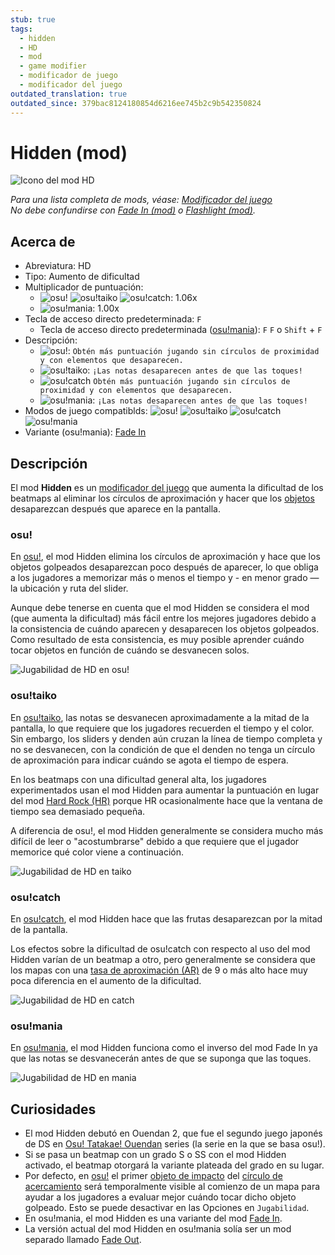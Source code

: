 ```yaml
---
stub: true
tags:
  - hidden
  - HD
  - mod
  - game modifier
  - modificador de juego
  - modificador del juego
outdated_translation: true
outdated_since: 379bac8124180854d6216ee745b2c9b542350824
---
```


# Hidden (mod)

![Icono del mod HD](/wiki/shared/mods/HD.png "Icono del mod Hidden (HD)")

*Para una lista completa de mods, véase: [Modificador del juego](/wiki/Gameplay/Game_modifier)*\
*No debe confundirse con [Fade In (mod)](/wiki/Gameplay/Game_modifier/Fade_In) o [Flashlight (mod)](/wiki/Gameplay/Game_modifier/Flashlight).*

## Acerca de

- Abreviatura: HD
- Tipo: Aumento de dificultad
- Multiplicador de puntuación:
  - ![][osu!] ![][osu!taiko] ![][osu!catch]: 1.06x
  - ![][osu!mania]: 1.00x
- Tecla de acceso directo predeterminada: `F`
  - Tecla de acceso directo predeterminada ([osu!mania](/wiki/Game_mode/osu!mania)): `F` `F` o `Shift` + `F`
- Descripción:
  - ![][osu!]: `Obtén más puntuación jugando sin círculos de proximidad y con elementos que desaparecen.`
  - ![][osu!taiko]: `¡Las notas desaparecen antes de que las toques!`
  - ![][osu!catch] `Obtén más puntuación jugando sin círculos de proximidad y con elementos que desaparecen.`
  - ![][osu!mania]: `¡Las notas desaparecen antes de que las toques!`
- Modos de juego compatiblds: ![][osu!] ![][osu!taiko] ![][osu!catch] ![][osu!mania]
- Variante (osu!mania): [Fade In](/wiki/Gameplay/Game_modifier/Fade_In)

## Descripción

El mod **Hidden** es un [modificador del juego](/wiki/Gameplay/Game_modifier) que aumenta la dificultad de los beatmaps al eliminar los círculos de aproximación y hacer que los [objetos](/wiki/Gameplay/Hit_object) desaparezcan después que aparece en la pantalla.

### osu!

En [osu!](/wiki/Game_mode/osu!), el mod Hidden elimina los círculos de aproximación y hace que los objetos golpeados desaparezcan poco después de aparecer, lo que obliga a los jugadores a memorizar más o menos el tiempo y - en menor grado — la ubicación y ruta del slider.

Aunque debe tenerse en cuenta que el mod Hidden se considera el mod (que aumenta la dificultad) más fácil entre los mejores jugadores debido a la consistencia de cuándo aparecen y desaparecen los objetos golpeados. Como resultado de esta consistencia, es muy posible aprender cuándo tocar objetos en función de cuándo se desvanecen solos.

![Jugabilidad de HD en osu!](/wiki/Gameplay/Game_modifier/Hidden/img/HD-osu.jpg "Jugabilidad de osu! con el mod Hidden activado")

### osu!taiko

En [osu!taiko](/wiki/Game_mode/osu!taiko), las notas se desvanecen aproximadamente a la mitad de la pantalla, lo que requiere que los jugadores recuerden el tiempo y el color. Sin embargo, los sliders y denden aún cruzan la línea de tiempo completa y no se desvanecen, con la condición de que el denden no tenga un círculo de aproximación para indicar cuándo se agota el tiempo de espera.

En los beatmaps con una dificultad general alta, los jugadores experimentados usan el mod Hidden para aumentar la puntuación en lugar del mod [Hard Rock (HR)](/wiki/Gameplay/Game_modifier/Hard_Rock) porque HR ocasionalmente hace que la ventana de tiempo sea demasiado pequeña.

A diferencia de osu!, el mod Hidden generalmente se considera mucho más difícil de leer o "acostumbrarse" debido a que requiere que el jugador memorice qué color viene a continuación.

![Jugabilidad de HD en taiko](/wiki/Gameplay/Game_modifier/Hidden/img/HD-taiko.jpg "Jugabilidad de osu!taiko con el modo Hidden activado")

### osu!catch

En [osu!catch](/wiki/Game_mode/osu!catch), el mod Hidden hace que las frutas desaparezcan por la mitad de la pantalla.

Los efectos sobre la dificultad de osu!catch con respecto al uso del mod Hidden varían de un beatmap a otro, pero generalmente se considera que los mapas con una [tasa de aproximación (AR)](/wiki/Beatmap/Approach_rate) de 9 o más alto hace muy poca diferencia en el aumento de la dificultad.

![Jugabilidad de HD en catch](/wiki/Gameplay/Game_modifier/Hidden/img/HD-catch.jpg "Jugabilidad de osu!catch con el mod Hidden activado")

### osu!mania

En [osu!mania](/wiki/Game_mode/osu!mania), el mod Hidden funciona como el inverso del mod Fade In ya que las notas se desvanecerán antes de que se suponga que las toques.

![Jugabilidad de HD en mania](/wiki/Gameplay/Game_modifier/Hidden/img/HD-combo-comparison-mania.jpg "Jugabilidad con el mod Hidden en combo 91x (arriba a la izquierda), en combo 326x (arriba-centro), en combo 516x (arriba a la derecha/ abajo a la izquierda), y en combo 900x (abajo a la derecha) en osu!mania")

## Curiosidades

- El mod Hidden debutó en Ouendan 2, que fue el segundo juego japonés de DS en [Osu! Tatakae! Ouendan](https://en.wikipedia.org/wiki/Osu!_Tatakae!_Ouendan) series (la serie en la que se basa osu!).
- Si se pasa un beatmap con un grado S o SS con el mod Hidden activado, el beatmap otorgará la variante plateada del grado en su lugar.
- Por defecto, en [osu!](/wiki/Game_mode/osu!) el primer [objeto de impacto](/wiki/Gameplay/Hit_object) del [círculo de acercamiento](/wiki/Gameplay/Hit_object/Approach_circle) será temporalmente visible al comienzo de un mapa para ayudar a los jugadores a evaluar mejor cuándo tocar dicho objeto golpeado. Esto se puede desactivar en las Opciones en `Jugabilidad`.
- En osu!mania, el mod Hidden es una variante del mod [Fade In](/wiki/Gameplay/Game_modifier/Fade_In).
- La versión actual del mod Hidden en osu!mania solía ser un mod separado llamado [Fade Out](/wiki/Gameplay/Game_modifier/Fade_Out).

[osu!]: /wiki/shared/mode/osu.png "osu!"
[osu!taiko]: /wiki/shared/mode/taiko.png "osu!taiko"
[osu!catch]: /wiki/shared/mode/catch.png "osu!catch"
[osu!mania]: /wiki/shared/mode/mania.png "osu!mania"
